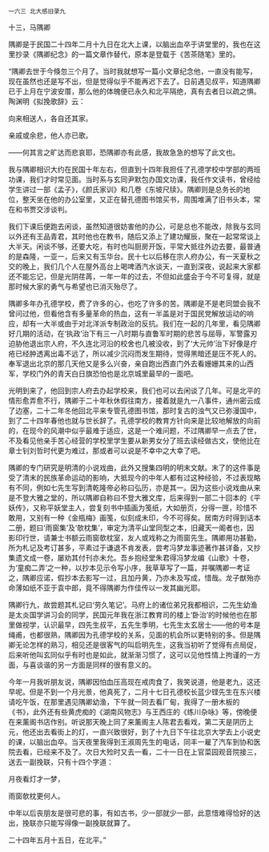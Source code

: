     一六三 北大感旧录九 

   十三，马隅卿

   隅卿是于民国二十四年二月十九日在北大上课，以脑出血卒于讲堂里的，我也在这里抄录《隅卿纪念》的一篇文章作替代，原本是登载于《苦茶随笔》里的。

   “隅卿去世于今倏忽三个月了。当时我就想写一篇小文章纪念他，一直没有能写，现在虽然也还是写不出，但是觉得似乎不能再迟下去了。日前遇见叔平，知道隅卿已于上月在宁波安厝，那么他的体魄便已永久和北平隔绝，真有去者日以疏之惧。陶渊明《拟挽歌辞》云：

   向来相送人，各自还其家。

   亲戚或余悲，他人亦已歌。

   ——何其言之旷达而悲哀耶，恐隅卿亦有此感，我故急急的想写了此文也。

   我与隅卿相识大约在民国十年左右，但直到十四年我担任了孔德学校中学部的两班功课，我们才时常见面。当时系与玄同尹默包办国文功课，我任作文读书，曾经给学生讲过一部《孟子》，《颜氏家训》和几卷《东坡尺牍》。隅卿则是总务长的地位，整天坐在他的办公室里，又正在替孔德图书馆买书，周围堆满了旧书头本，常在和书贾交涉谈判。

   我们下课后便跑去闲谈，虽然知道很妨害他的办公，可是总也不能改，除我与玄同以外还有王品青君，其时他也在教书，随后又添上了建功耀辰，聚在一起常常谈上大半天。闲谈不够，还要大吃，有时也叫厨房开饭，平常大抵往外边去要，最普通的是森隆，一亚一，后来又有玉华台。民十七以后移在宗人府办公，有一天夏秋之交的晚上，我们几个人在屋外高台上喝啤酒汽水谈天，一直到深夜，说起来大家都还不能忘记，但是光阴荏苒，一年一年的过去，不但如此盛会于今不可复得，就是那时候大家的勇气与希望也已消灭殆尽了。

   隅卿多年办孔德学校，费了许多的心，也吃了许多的苦。隅卿是不是老同盟会我不曾问过他，但看他含有多量革命的热血，这有一半盖是对于国民党解放运动的响应，却有一大半或由于对北洋派专制政治的反抗。我们在一起的几年里，看见隅卿好几期的活动，在‘执政’治下有三一八时期与直鲁军时期的悲苦与屈辱，军警露刃迫胁他退出宗人府，不久连北河沿的校舍也几被没收，到了‘大元帅’治下好像是疔疮已经肿透离出毒不远了，所以减少沉闷而发生期待，觉得黑暗还是压不死人的。奉军退出北京的那几天他又是多么兴奋，亲自跑出西直门外去看姗姗其来的山西军，学校门外的青天白日旗恐怕也是北京城里最早的一面吧。

   光明到来了，他回到宗人府去办起学校来，我们也可以去闲谈了几年。可是北平的情形愈弄愈不行，隅卿于二十年秋休假往南方，接着就是九一八事件，通州密云成了边塞，二十二年冬他回北平来专管孔德图书馆，那时复古的浊气又已弥漫国中，到了二十四年春他也就与世长辞了。孔德学校的教育方针向来是比较地解放的向前的，在现今的风潮中似乎最难于适应，这是一个难问题，不过隅卿早一点去了世，不及看见他亲手苦心经营的学校里学生要从新男女分了班去读经做古文，使他比在章士钊刘哲时代更为难过，那或者可以说是不幸中之大幸了吧。

   隅卿的专门研究是明清的小说戏曲，此外又搜集四明的明末文献。末了的这件事是受了清末的民族革命运动的影响，大抵现今的中年人都有过这种经验，不过表现略有不同，例如七先生写到清乾隆帝必称曰弘历，亦是其一。因为这些小说戏曲从来是不登大雅之堂的，所以隅卿自称曰不登大雅文库，后来得到一部二十回本的《平妖传》，又称平妖堂主人，尝复刻书中插画为笺纸，大如册页，分得一匣，珍惜不敢用，又别有一种《金瓶梅》画笺，似刻成未印，今不可得矣。居南方时得到话本二册，题曰‘雨窗集’及‘欹枕集’，审定为清平山堂同型之本，旧藏天一阁者也，因影印行世，请兼士书额云雨窗欹枕室，友人或戏称之为雨窗先生。隅卿用功甚勤，所为札记及考订甚多，平素过于谦退不肯发表，尝考冯梦龙事迹著作甚详备，又抄集遗文成一卷，屡劝其付刊亦未允。吾乡抱经堂朱君得冯梦龙编《山歌》十卷，为‘童痴二弄’之一种，以抄本见示令写小序，我草草写了一篇，并嘱隅卿一考证之，隅卿应诺，假抄本去影写一过，且加丹黄，乃亦未及写成，惜哉。龙子猷殆亦命薄如纸不亚于袁中郎，竟不得隅卿为作佳传以一发其幽光耶。

   隅卿行九，故尝题其札记曰‘劳久笔记’。马府上的诸位弟兄我都相识，二先生幼渔是太炎国学讲习会的同学，民国元年我在浙江教育司的楼上‘卧治’的时候他也在那里做视学，认识最早，四先生叔平，五先生季明，七先生太玄居士——他的号本是绳甫，也都很熟，隅卿因为孔德学校的关系，见面的机会所以更特别的多。但是隅卿无论怎样的熟习，相见还是很客气的叫启明先生，这我当初听了觉得有点局促，后来听他叫玄同似乎有时也是如此，就渐渐习惯了，这可以见他性情上拘谨的一方面，与喜谈谐的另一方面是同样的很有意义的。

   今年一月我听朋友说，隅卿因怕血压高现在戒肉食了，我笑说道，他是老九，这还早呢。但是不到一个月光景，他真死了，二月十七日孔德校长蓝少铿先生在东兴楼请吃午饭，在那里遇见隅卿幼渔，下午就一同去看厂甸，我得了一册木板的《书》，此外还有些黄虎痴的《湖南风物志》与王西庄的《练川杂咏》等，傍晚便在来薰阁书店作别。听说那天晚上同了来薰阁主人陈君去看戏，第二天是阴历上元，他还出去看街上的灯，一直兴致很好，到了十九日下午往北京大学去上小说史的课，以脑出血卒。当天夜里我得到王淑周先生的电话，同丰一雇了汽车到协和医院去看，已经来不及了。次日大殓时又去一看，二十一日在上官菜园观音院接三，送去一副挽联，只有十四个字道：

   月夜看灯才一梦，

   雨窗欹枕更何人。

   中年以后丧朋友是很可悲的事，有如古书，少一部就少一部，此意惜难得恰好的达出，挽联亦只能写得像一副挽联就算了。

   二十四年五月十五日，在北平。”

